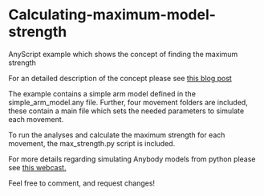 # Calculating-maximum-model-strength
AnyScript example which shows the concept of finding the maximum strength

For an detailed description of the concept please see [this blog post](https://anyscript.org/tools/estimating-maximum-model-strength/)

The example contains a simple arm model defined in the simple_arm_model.any file. Further, four movement folders are included, these contain a main file which sets the needed parameters to simulate each movement. 

To run the analyses and calculate the maximum strength for each movement, the max_strength.py script is included.  

For more details regarding simulating Anybody models from python please see [this webcast.](https://www.youtube.com/results?search_query=anybody+webcast+batch)

Feel free to comment, and request changes! 
